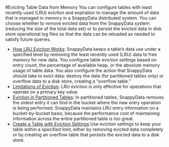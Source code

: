 #Evicting Table Data from Memory
You can configure tables with least recently used (LRU) eviction and expiration to manage the amount of data that is managed in memory in a SnappyData distributed system. You can choose whether to remove evicted data from the SnappyData system (reducing the size of the total data set) or to persist the evicted data in disk store operational log files so that the data can be reloaded as needed to satisfy future queries.

* [How LRU Eviction Works](how_eviction_works.md): SnappyData keeps a table’s data use under a specified level by removing the least recently used (LRU) data to free memory for new data. You configure table eviction settings based on entry count, the percentage of available heap, or the absolute memory usage of table data. You also configure the action that SnappyData should take to evict data: destroy the data (for partitioned tables only) or overflow data to a disk store, creating a “overflow table.”
* [Limitations of Eviction](limitations_of_eviction.md): LRU eviction is only effective for operations that operate on a primary key value.
* [Eviction in Partitioned Tables](eviction_in_partitioned_tables.md): In partitioned tables, SnappyData removes the oldest entry it can find in the bucket where the new entry operation is being performed. SnappyData maintains LRU entry information on a bucket-by-bucket basis, because the performance cost of maintaining information across the entire partitioned table is too great.
* [Create a Table with Eviction Settings](create_table_with_eviction_setting.md):Use eviction settings to keep your table within a specified limit, either by removing evicted data completely or by creating an overflow table that persists the evicted data to a disk store.